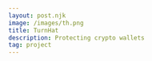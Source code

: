 ```yaml
---
layout: post.njk
image: /images/th.png
title: TurnHat
description: Protecting crypto wallets
tag: project
---
```


